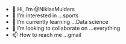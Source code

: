 - 👋 Hi, I’m @NiklasMulders
- 👀 I’m interested in ...sports
- 🌱 I’m currently learning ...Data science
- 💞️ I’m looking to collaborate on ...everything
- 📫 How to reach me ...gmail

<!---
NiklasMulders/NiklasMulders is a ✨ special ✨ repository because its `README.md` (this file) appears on your GitHub profile.
You can click the Preview link to take a look at your changes.
--->
